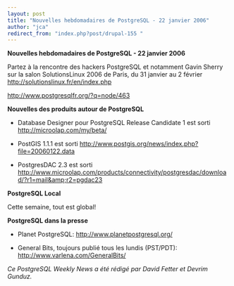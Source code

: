 ```yaml
---
layout: post
title: "Nouvelles hebdomadaires de PostgreSQL - 22 janvier 2006"
author: "jca"
redirect_from: "index.php?post/drupal-155 "
---
```



<p><strong>Nouvelles hebdomadaires de PostgreSQL - 22 janvier 2006</strong></p>

<p>

Partez à la rencontre des hackers PostgreSQL et notamment Gavin Sherry sur la salon SolutionsLinux 2006 de Paris, du 31 janvier au 2 février <a target="_blank" href="http://solutionslinux.fr/en/index.php">http://solutionslinux.fr/en/index.php</a>

<a target="_blank" href="http://www.postgresqlfr.org/?q=node/463">http://www.postgresqlfr.org/?q=node/463</a>

</p>

<!--more-->


<strong>Nouvelles des produits autour de PostgreSQL</strong>

<ul>

<li>

Database Designer pour PostgreSQL Release Candidate 1 est sorti  <a target="_blank" href="http://microolap.com/my/beta/">http://microolap.com/my/beta/</a>

</li>

<li>

PostGIS 1.1.1 est sorti  <a target="_blank" href="http://www.postgis.org/news/index.php?file=20060122.data">http://www.postgis.org/news/index.php?file=20060122.data</a>

</li>

<li>

PostgresDAC 2.3 est sorti  <a target="_blank" href="http://www.microolap.com/products/connectivity/postgresdac/download/?r1=mail&amp;r2=pgdac23">http://www.microolap.com/products/connectivity/postgresdac/download/?r1=mail&amp;r2=pgdac23</a>

</li>

</ul>

<p><strong>PostgreSQL Local</strong></p>

<p>

Cette semaine, tout est global!</p>

<p><strong>PostgreSQL dans la presse</strong></p>

<ul>

<li>

Planet PostgreSQL:  <a target="_blank" href="http://www.planetpostgresql.org/">http://www.planetpostgresql.org/</a>

</li>

<li>

General Bits, toujours publié tous les lundis (PST/PDT):  <a target="_blank" href="http://www.varlena.com/GeneralBits/">http://www.varlena.com/GeneralBits/</a>

</li>

</ul>

<p><em>Ce PostgreSQL Weekly News a été rédigé par David Fetter et Devrim Gunduz.</em></p>